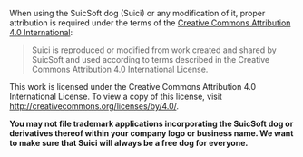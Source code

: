 When using the SuicSoft dog (Suici) or any modification of it, 
proper attribution is required under the terms of the [Creative Commons Attribution 4.0 International](http://creativecommons.org/licenses/by/4.0/):

>Suici is reproduced or modified from work created and shared by SuicSoft and used according to terms described in the Creative Commons Attribution 4.0 International License.

This work is licensed under the Creative Commons Attribution 4.0 International License. To view a copy of this license, visit http://creativecommons.org/licenses/by/4.0/.

<b>You may not file trademark applications incorporating the SuicSoft dog or derivatives thereof within your company logo or business name. We want to make sure that Suici will always be a free dog for everyone.
